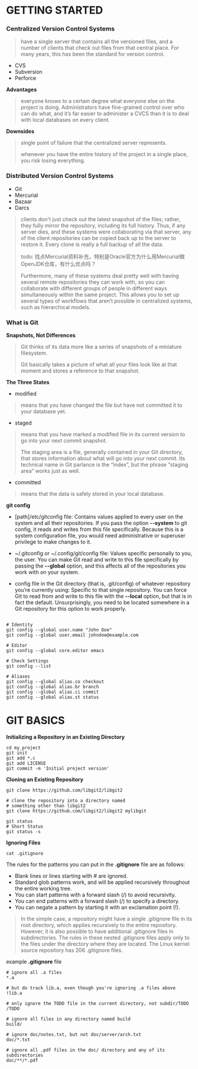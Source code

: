 # GETTING STARTED

### Centralized Version Control Systems

> have a single server that contains all the versioned files, and a number of clients that check out files from that central place. For many years, this has been the standard for version control.

- CVS
- Subversion
- Perforce

**Advantages**

> everyone knows to a certain degree what everyone else on the project is doing. Administrators have fine-grained control over who can do what, and it’s far easier to administer a CVCS than it is to deal with local databases on every client.

**Downsides**

> single point of failure that the centralized server represents.
> 
> whenever you have the entire history of the project in a single place, you risk losing everything.

### Distributed Version Control Systems

- Git
- Mercurial
- Bazaar
- Darcs

>clients don't just check out the latest snapshot of the files; rather, they fully mirror the repository, including its full history. Thus, if any server dies, and these systems were collaborating via that server, any of the client repositories can be copied back up to the server to restore it. Every clone is really a full backup of all the data.
>
> todo:
> 找点Mercurial资料补充，特别是Oracle官方为什么用Mercurial做OpenJDK仓库，有什么优点吗？
>
>Furthermore, many of these systems deal pretty well with having several remote repositories they can work with, so you can collaborate with different groups of people in different ways simultaneously within the same project. This allows you to set up several types of workflows that aren’t possible in centralized systems, such as hierarchical models.

### What is Git

**Snapshots, Not Differences**

>Git thinks of its data more like a series of snapshots of a miniature filesystem.
>
>Git basically takes a picture of what all your files look like at that moment and stores a reference to that snapshot.

**The Three States**

- modified
> means that you have changed the file but have not committed it to your database yet.

- staged
> means that you have marked a modified file in its current version to go into your next commit snapshot.
> 
>The staging area is a file, generally contained in your Git directory, that stores information about what will go into your next commit. Its technical name in Git parlance is the “index”, but the phrase “staging area” works just as well.

- committed
>means that the data is safely stored in your local database.

**git config**

- [path]/etc/gitconfig file: Contains values applied to every user on the system and all their repositories. If you pass the option **--system** to git config, it reads and writes from this file specifically. Because this is a system configuration file, you would need administrative or superuser privilege to make changes to it.

- ~/.gitconfig or ~/.config/git/config file: Values specific personally to you, the user. You can make Git read and write to this file
specifically by passing the **--global** option, and this affects all of the repositories you work with on your system.

- config file in the Git directory (that is, .git/config) of whatever repository you’re currently using: Specific to that single repository. You can force Git to read from and write to this file with the **--local** option, but that is in fact the default. Unsurprisingly, you need to be located somewhere in a Git repository for this option to work properly.

```

# Identity
git config --global user.name "John Doe"
git config --global user.email johndoe@example.com

# Editor
git config --global core.editor emacs

# Check Settings
git config --list

# Aliases
git config --global alias.co checkout
git config --global alias.br branch
git config --global alias.ci commit
git config --global alias.st status

```

# GIT BASICS

**Initializing a Repository in an Existing Directory**

```
cd my_project 
git init
git add *.c
git add LICENSE
git commit -m 'Initial project version'

```
**Cloning an Existing Repository**

```
git clone https://github.com/libgit2/libgit2

# clone the repository into a directory named
# something other than libgit2
git clone https://github.com/libgit2/libgit2 mylibgit

git status
# Short Status
git status -s

```

**Ignoring Files**

```
cat .gitignore
```

The rules for the patterns you can put in the **.gitignore** file are as follows:

- Blank lines or lines starting with # are ignored.
- Standard glob patterns work, and will be applied recursively throughout the entire working tree.
- You can start patterns with a forward slash (/) to avoid recursivity.
- You can end patterns with a forward slash (/) to specify a directory.
- You can negate a pattern by starting it with an exclamation point (!).

> In the simple case, a repository might have a single .gitignore file in its root directory, which applies recursively to the entire repository. However, it is also possible to have additional .gitignore files in subdirectories. The rules in these nested .gitignore files apply only to the files under the directory where they are located. The Linux kernel source repository has 206 .gitignore files.

example **.gitignore** file

```
# ignore all .a files
*.a

# but do track lib.a, even though you're ignoring .a files above
!lib.a

# only ignore the TODO file in the current directory, not subdir/TODO
/TODO

# ignore all files in any directory named build
build/

# ignore doc/notes.txt, but not doc/server/arch.txt
doc/*.txt

# ignore all .pdf files in the doc/ directory and any of its subdirectories
doc/**/*.pdf
```

